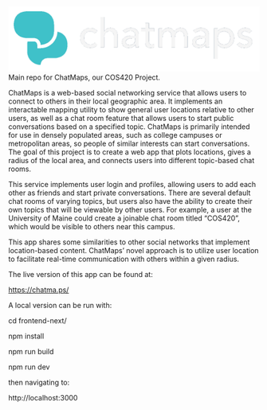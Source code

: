 ![](/frontend-next/public/logos/logo_transparent.png)
Main repo for ChatMaps, our COS420 Project.

ChatMaps is a web-based social networking service that allows users to connect to others in their local geographic area. It implements an interactable mapping utility to show general user locations relative to other users, as well as a chat room feature that allows users to start public conversations based on a specified topic. ChatMaps is primarily intended for use in densely populated areas, such as college campuses or metropolitan areas, so people of similar interests can start conversations. The goal of this project is to create a web app that plots locations, gives a radius of the local area, and connects users into different topic-based chat rooms.

This service implements user login and profiles, allowing users to add each other as friends and start private conversations. There are several default chat rooms of varying topics, but users also have the ability to create their own topics that will be viewable by other users. For example, a user at the University of Maine could create a joinable chat room titled “COS420”, which would be visible to others near this campus.

This app shares some similarities to other social networks that implement location-based content. ChatMaps’ novel approach is to utilize user location to facilitate real-time communication with others within a given radius.

The live version of this app can be found at:

https://chatma.ps/

A local version can be run with:

cd frontend-next/

npm install

npm run build

npm run dev

then navigating to:

http://localhost:3000

